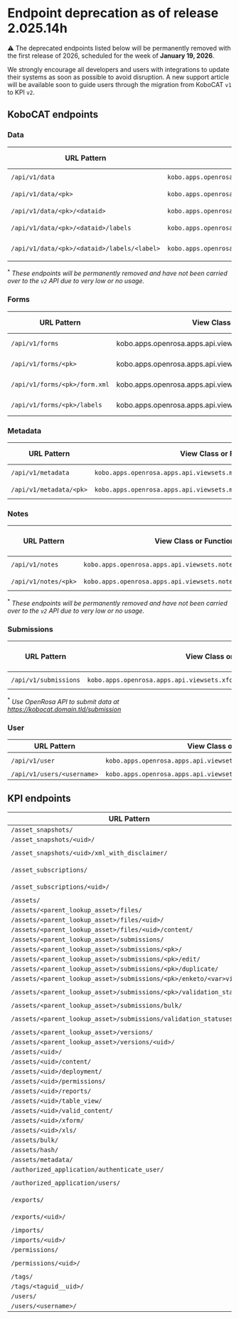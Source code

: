 # Endpoint deprecation as of release 2.025.14h

⚠️ The deprecated endpoints listed below will be permanently removed with the first release of 2026, scheduled for the week of **January 19, 2026**.

We strongly encourage all developers and users with integrations to update their systems as soon as possible to avoid disruption.
A new support article will be available soon to guide users through the migration from KoboCAT `v1` to KPI `v2`.

## KoboCAT endpoints

### Data

URL Pattern | View Class or Function                                           | View Name | Equivalent KPI `v2` Endpoint
-- |------------------------------------------------------------------| -- | --
`/api/v1/data` | `kobo.apps.openrosa.apps.api.viewsets.data_viewset.DataViewSet` | `data-list` | `/api/v2/assets/`
`/api/v1/data/<pk>` | `kobo.apps.openrosa.apps.api.viewsets.data_viewset.DataViewSet` | `data-list` | `/api/v2/assets/<parent_lookup_asset>/data/`
`/api/v1/data/<pk>/<dataid>` | `kobo.apps.openrosa.apps.api.viewsets.data_viewset.DataViewSet` | `data-detail` | `/api/v2/assets/<parent_lookup_asset>/data/<pk>/`
`/api/v1/data/<pk>/<dataid>/labels` | `kobo.apps.openrosa.apps.api.viewsets.data_viewset.DataViewSet` | `data-labels` | None<sup>*</sup>
`/api/v1/data/<pk>/<dataid>/labels/<label>` | `kobo.apps.openrosa.apps.api.viewsets.data_viewset.DataViewSet` | `data-labels-extra` | None<sup>*</sup>

<sup>*</sup> _These endpoints will be permanently removed and have not been carried over to the `v2` API due to very low or no usage._

### Forms

URL Pattern | View Class or Function                                           | View Name | Equivalent KPI `v2` Endpoint
-- |------------------------------------------------------------------| -- | --
`/api/v1/forms` | 	kobo.apps.openrosa.apps.api.viewsets.xform_viewset.XFormViewSet | xform-list | `/api/v2/assets/`
`/api/v1/forms/<pk>` | kobo.apps.openrosa.apps.api.viewsets.xform_viewset.XFormViewSet  | form-detail | `/api/v2/assets/<uid>/`
`/api/v1/forms/<pk>/form.xml` | kobo.apps.openrosa.apps.api.viewsets.xform_viewset.XFormViewSet  | xform-form | `/api/v2/assets/<uid>.xml`
`/api/v1/forms/<pk>/labels` | kobo.apps.openrosa.apps.api.viewsets.xform_viewset.XFormViewSet  | xform-labels | `/api/v2/assets/<uid>/`


### Metadata

URL Pattern | View Class or Function                                           | View Name | Equivalent KPI `v2` Endpoint
-- |------------------------------------------------------------------| -- | --
`/api/v1/metadata` | `kobo.apps.openrosa.apps.api.viewsets.metadata_viewset.MetaDataViewSet` | `metadata-list` | `/api/v2/assets/<parent_lookup_asset>/files/`
`/api/v1/metadata/<pk>` | `kobo.apps.openrosa.apps.api.viewsets.metadata_viewset.MetaDataViewSet` | `metadata-detail` | `/api/v2/assets/<parent_lookup_asset>/files/<uid>/`


### Notes

URL Pattern | View Class or Function                                           | View Name | Equivalent KPI `v2` Endpoint
-- |------------------------------------------------------------------| -- | --
`/api/v1/notes` | `kobo.apps.openrosa.apps.api.viewsets.note_viewset.NoteViewSet` | `notes-list` | None<sup>*</sup>
`/api/v1/notes/<pk>` | `kobo.apps.openrosa.apps.api.viewsets.note_viewset.NoteViewSet` | `notes-detail` | None<sup>*</sup>

<sup>*</sup> _These endpoints will be permanently removed and have not been carried over to the `v2` API due to very low or no usage._

### Submissions
URL Pattern | View Class or Function                                           | View Name | Equivalent KPI `v2` Endpoint
-- |------------------------------------------------------------------| -- | --
`/api/v1/submissions` | `kobo.apps.openrosa.apps.api.viewsets.xform_submission_api.XFormSubmissionApi` | `submissions-list` | None<sup>*</sup>

<sup>*</sup> _Use OpenRosa API to submit data at https://kobocat.domain.tld/submission_

### User

URL Pattern | View Class or Function                                           | View Name | KPI `v2` endpoint
-- |------------------------------------------------------------------| -- | --
`/api/v1/user` | `kobo.apps.openrosa.apps.api.viewsets.connect_viewset.ConnectViewSet` | `userprofile-list` | `/me/`
`/api/v1/users/<username>` | `kobo.apps.openrosa.apps.api.viewsets.user.UserViewSet` | `user-detail` | `/api/v2/users/<username>/`


## KPI endpoints

URL Pattern | View Class or Function                                              | View Name | KPI `v2` endpoint
-- |---------------------------------------------------------------------| -- |----------------------------------------------------------------------
`/asset_snapshots/` | `kpi.views.v1.asset_snapshot.AssetSnapshotViewSet`                  | `assetsnapshot-list` | `/api/v2/asset_snapshots/`
`/asset_snapshots/<uid>/` | `kpi.views.v1.asset_snapshot.AssetSnapshotViewSet`                  | `assetsnapshot-detail` | `/api/v2/asset_snapshots/<uid>/`
`/asset_snapshots/<uid>/xml_with_disclaimer/` | `kpi.views.v1.asset_snapshot.AssetSnapshotViewSet`                  | `assetsnapshot-xml-with-disclaimer` | `/api/v2/asset_snapshots/<uid>/xml_with_disclaimer/`
`/asset_subscriptions/` | `kpi.views.v1.user_asset_subscription.UserAssetSubscriptionViewSet` | `userassetsubscription-list` | `/api/v2/asset_subscriptions/`
`/asset_subscriptions/<uid>/` | `kpi.views.v1.user_asset_subscription.UserAssetSubscriptionViewSet` | `userassetsubscription-detail` | `/api/v2/asset_subscriptions/<uid>/`
`/assets/` | `kpi.views.v1.asset.AssetViewSet`                                   | `asset-list` | `/api/v2/assets/`
`/assets/<parent_lookup_asset>/files/` | `kpi.views.v1.asset_file.AssetFileViewSet`                          | `asset-file-list` | `/api/v2/assets/<parent_lookup_asset>/files/`
`/assets/<parent_lookup_asset>/files/<uid>/` | `kpi.views.v1.asset_file.AssetFileViewSet`                          | `asset-file-detail` | `/api/v2/assets/<parent_lookup_asset>/files/<uid>/`
`/assets/<parent_lookup_asset>/files/<uid>/content/` | `kpi.views.v1.asset_file.AssetFileViewSet`                          | `asset-file-content` | `/api/v2/assets/<parent_lookup_asset>/files/<uid>/content/`
`/assets/<parent_lookup_asset>/submissions/` | `kpi.views.v1.submission.SubmissionViewSet`                         | `submission-list` | `/api/v2/assets/<parent_lookup_asset>/data/`
`/assets/<parent_lookup_asset>/submissions/<pk>/` | `kpi.views.v1.submission.SubmissionViewSet`                         | `submission-detail` | `/api/v2/assets/<parent_lookup_asset>/data/<pk>/`
`/assets/<parent_lookup_asset>/submissions/<pk>/edit/` | `kpi.views.v1.submission.SubmissionViewSet`                          | `submission-enketo-edit` | `/api/v2/assets/<parent_lookup_asset>/data/<pk>/enketo/edit/`
`/assets/<parent_lookup_asset>/submissions/<pk>/duplicate/` | `kpi.views.v1.submission.SubmissionViewSet`                         | `submission-duplicate` | `/api/v2/assets/<parent_lookup_asset>/data/<pk>/duplicate/`
`/assets/<parent_lookup_asset>/submissions/<pk>/enketo/<var>view/` | `kpi.views.v1.submission.SubmissionViewSet`                         | `submission-enketo-view` | `/api/v2/assets/<parent_lookup_asset>/data/<pk>/enketo/<var>view/`
`/assets/<parent_lookup_asset>/submissions/<pk>/validation_status/` | `kpi.views.v1.submission.SubmissionViewSet`                         | `submission-validation-status` | `/api/v2/assets/<parent_lookup_asset>/data/<pk>/validation_status/`
`/assets/<parent_lookup_asset>/submissions/bulk/` | `kpi.views.v1.submission.SubmissionViewSet`                         | `submission-bulk` | `/api/v2/assets/<parent_lookup_asset>/data/bulk/`
`/assets/<parent_lookup_asset>/submissions/validation_statuses/` | `kpi.views.v1.submission.SubmissionViewSet`                         | `submission-validation-statuses` | `/api/v2/assets/<parent_lookup_asset>/data/validation_statuses/`
`/assets/<parent_lookup_asset>/versions/` | `kpi.views.v1.asset_version.AssetVersionViewSet`                    | `asset-version-list` | `/api/v2/assets/<parent_lookup_asset>/versions/`
`/assets/<parent_lookup_asset>/versions/<uid>/` | `kpi.views.v1.asset_version.AssetVersionViewSet`                    | `asset-version-detail` | `/api/v2/assets/<parent_lookup_asset>/versions/<uid>/`
`/assets/<uid>/` | `kpi.views.v1.asset.AssetViewSet`                                   | `asset-detail` | `/api/v2/assets/<uid>/`
`/assets/<uid>/content/` | `kpi.views.v1.asset.AssetViewSet`                                   | `asset-content` | `/api/v2/assets/<uid>/content/`
`/assets/<uid>/deployment/` | `kpi.views.v1.asset.AssetViewSet`                                   | `asset-deployment` | `/api/v2/assets/<uid>/deployment/`
`/assets/<uid>/permissions/` | `kpi.views.v1.asset.AssetViewSet`                                   | `asset-permissions` | `/api/v2/assets/<uid>/permissions/`
`/assets/<uid>/reports/` | `kpi.views.v1.asset.AssetViewSet`                                   | `asset-reports` | `/api/v2/assets/<uid>/reports/`
`/assets/<uid>/table_view/` | `kpi.views.v1.asset.AssetViewSet`                                   | `asset-table-view` | `/api/v2/assets/<uid>/table_view/`
`/assets/<uid>/valid_content/` | `kpi.views.v1.asset.AssetViewSet`                                   | `asset-valid-content` | `/api/v2/assets/<uid>/valid_content/`
`/assets/<uid>/xform/` | `kpi.views.v1.asset.AssetViewSet`                                   | `asset-xform` | `/api/v2/assets/<uid>/xform/`
`/assets/<uid>/xls/` | `kpi.views.v1.asset.AssetViewSet`                                   | `asset-xls` | `/api/v2/assets/<uid>/xls/`
`/assets/bulk/` | `kpi.views.v1.asset.AssetViewSet`                                   | `asset-bulk` | `/api/v2/assets/bulk/`
`/assets/hash/` | `kpi.views.v1.asset.AssetViewSet`                                   | `asset-hash` | `/api/v2/assets/hash/`
`/assets/metadata/` | `kpi.views.v1.asset.AssetViewSet`                                   | `asset-metadata` | `/api/v2/assets/metadata/`
`/authorized_application/authenticate_user/` | `kpi.views.authorized_application_authenticate_user` | `authenticate_user` | `/api/v2/assets/authorized_application/authenticate_user/`
`/authorized_application/users/` | `kpi.views.v1.authorized_application_user.AuthorizedApplicationUserViewSet` | `authorized_applications-list` | `/api/v2/assets/authorized_application/users/`
`/exports/` | `kpi.views.v1.export_task.ExportTaskViewSet`                        | `submissionexporttask-list` | `/api/v2/assets/<parent_lookup_asset>/exports/`
`/exports/<uid>/` | `kpi.views.v1.export_task.ExportTaskViewSet`                        | `submissionexporttask-detail` | `/api/v2/assets/<parent_lookup_asset>/exports/<uid>/`
`/imports/` | `kpi.views.v1.import_task.ImportTaskViewSet`                        | `importtask-list` | `/api/v2/imports/`
`/imports/<uid>/` | `kpi.views.v1.import_task.ImportTaskViewSet`                        | `importtask-detail` | `/api/v2/imports/<uid>/`
`/permissions/` | `kpi.views.v1.object_permission.ObjectPermissionViewSet`            | `objectpermission-list` | `/api/v2/assets/<parent_lookup_asset>/permission-assignments/`
`/permissions/<uid>/` | `kpi.views.v1.object_permission.ObjectPermissionViewSet`            | `objectpermission-detail` | `/api/v2/assets/<parent_lookup_asset>/permission-assignments/<uid>/`
`/tags/` | `kpi.views.v1.tag.TagViewSet`                                       | `tag-list` | `/api/v2/tags/`
`/tags/<taguid__uid>/` | `kpi.views.v1.tag.TagViewSet`                                       | `tag-detail` | `/api/v2/tags/<taguid__uid>/`
`/users/` | `kpi.views.v1.user.UserViewSet`                                     | `user-kpi-list` | `/api/v2/users/`
`/users/<username>/` | `kpi.views.v1.user.UserViewSet`                                     | `user-kpi-detail` | `/api/v2/users/<username>/`

